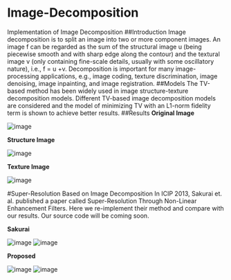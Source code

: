 # Image-Decomposition
Implementation of Image Decomposition
##Introduction
Image decomposition is to split an image into two or more component images. An image f can be regarded as the sum of the structural image u (being piecewise smooth and with sharp edge along the contour) and the textural image v (only containing fine-scale details, usually with some oscillatory nature), i.e., f = u +v. Decomposition is important for many image-processing applications, e.g., image coding, texture discrimination, image denoising, image inpainting, and image registration. 
##Models
The TV-based method has been widely used in image structure-texture decomposition models. Different TV-based image decomposition models are considered and the model of minimizing TV with an L1-norm fidelity term is shown to achieve better results.
##Results
**Original Image**

![image](https://github.com/FanYang-PKU/Image-Decomposition/raw/master/image-folder/original.png)

**Structure Image**

![image](https://github.com/FanYang-PKU/Image-Decomposition/raw/master/image-folder/structure.png)

**Texture Image**

![image](https://github.com/FanYang-PKU/Image-Decomposition/raw/master/image-folder/texture.png)

#Super-Resolution Based on Image Decomposition
In ICIP 2013, Sakurai et. al. published a paper called Super-Resolution Through Non-Linear Enhancement Filters. Here we re-implement their method and compare with our results. Our source code will be coming soon.

**Sakurai**

![image](https://github.com/FanYang-PKU/Image-Decomposition/raw/master/image-folder/figure4c.jpg)
![image](https://github.com/FanYang-PKU/Image-Decomposition/raw/master/image-folder/figure5c.jpg)

**Proposed**

![image](https://github.com/FanYang-PKU/Image-Decomposition/raw/master/image-folder/figure4f.jpg)
![image](https://github.com/FanYang-PKU/Image-Decomposition/raw/master/image-folder/figure5f.jpg)
